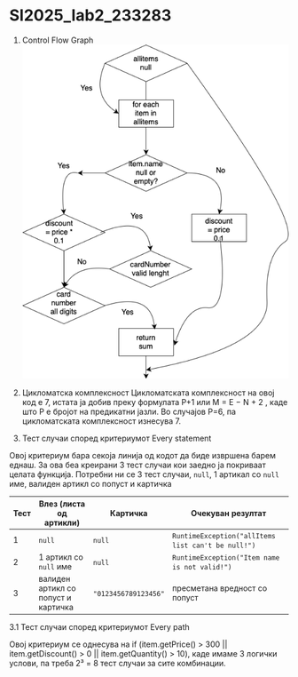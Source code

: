 # SI2025_lab2_233283

1. Control Flow Graph
![CFG Дијаграм](cfg-diagram.png)

2. Цикломатска комплексност
Цикломатската комплексност на овој код е 7, истата ја добив преку формулата P+1 или M = E − N + 2
, каде што P е бројот на предикатни јазли. Во случајoв P=6, па цикломатската комплексност изнесува 7.

3. Тест случаи според критериумот Every statement

Овој критериум бара секоја линија од кодот да биде извршена барем еднаш. За ова беа креирани 3 тест случаи кои заедно ја покриваат целата функција.
Потребни ни се 3 тест случаи, `null`, 1 артикал со `null` име, валиден артикл со попуст и картичка 

| Тест | Влез (листа од артикли)             | Картичка             | Очекуван резултат                                  |
| ---- | ----------------------------------- | -------------------- | -------------------------------------------------- |
| 1    | `null`                              | `null`               | `RuntimeException("allItems list can't be null!")` |
| 2    | 1 артикл со `null` име              | `null`               | `RuntimeException("Item name is not valid!")`      |
| 3    | валиден артикл со попуст и картичка | `"0123456789123456"` | пресметана вредност со попуст                      |

3.1 Тест случаи според критериумот Every path

Овој критериум се однесува на if (item.getPrice() > 300 || item.getDiscount() > 0 || item.getQuantity() > 10), каде имаме 3 логички услови, па треба 2³ = 8 тест случаи за сите комбинации.






